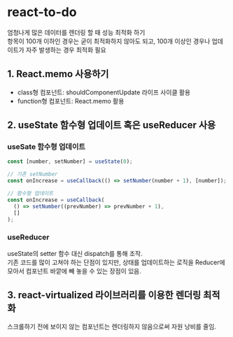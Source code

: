 # react-to-do

엄청나게 많은 데이터를 렌더링 할 때 성능 최적화 하기       
항목이 100개 이하인 경우는 굳이 최적화하지 않아도 되고, 100개 이상인 경우나 업데이트가 자주 발생하는 경우 최적화 필요

## 1. React.memo 사용하기

- class형 컴포넌트: shouldComponentUpdate 라이프 사이클 활용
- function형 컴포넌트: React.memo 활용

## 2. useState 함수형 업데이트 혹은 useReducer 사용

### useSate 함수형 업데이트

```javascript
const [number, setNumber] = useState(0);

// 기존 setNumber
const onIncrease = useCallback(() => setNumber(number + 1), [number]);

// 함수형 업데이트
const onIncrease = useCallback(
  () => setNumber((prevNumber) => prevNumber + 1),
  []
);
```

### useReducer

useState의 setter 함수 대신 dispatch를 통해 조작.  
기존 코드를 많이 고쳐야 하는 단점이 있지만, 상태를 업데이트하는 로직을 Reducer에 모아서 컴포넌트 바깥에 빼 놓을 수 있는 장점이 있음.

## 3. react-virtualized 라이브러리를 이용한 렌더링 최적화

스크롤하기 전에 보이지 않는 컴포넌트는 렌더링하지 않음으로써 자원 낭비를 줄임.